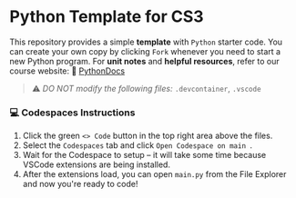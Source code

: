 # Python Template for CS3 

This repository provides a simple **template** with `Python` starter code. You can create your own copy by clicking `Fork` whenever you need to start a new Python program. For **unit notes** and **helpful resources**, refer to our course website: 📖 [PythonDocs](https://coderina.dev/pythondocs/)

> ⚠️ _DO NOT modify the following files:_ `.devcontainer`, `.vscode`

### 💻 Codespaces Instructions
1. Click the green `<> Code` button in the top right area above the files.
2. Select the `Codespaces` tab and click `Open Codespace on main `.
3. Wait for the Codespace to setup – it will take some time because VSCode extensions are being installed.
4. After the extensions load, you can open `main.py` from the File Explorer and now you're ready to code!
